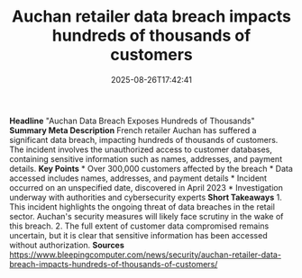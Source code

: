 ﻿---
title: "Auchan retailer data breach impacts hundreds of thousands of customers"
date: "2025-08-26T17:42:41"
category: "Markets"
summary: ""
slug: "auchan retailer data breach impacts hundreds of thousands of"
source_urls:
  - "https://www.bleepingcomputer.com/news/security/auchan-retailer-data-breach-impacts-hundreds-of-thousands-of-customers/"
seo:
  title: "Auchan retailer data breach impacts hundreds of thousands of customers | Hash n Hedge"
  description: ""
  keywords: ["news", "markets", "brief"]
---
**Headline** "Auchan Data Breach Exposes Hundreds of Thousands"  **Summary Meta Description** French retailer Auchan has suffered a significant data breach, impacting hundreds of thousands of customers. The incident involves the unauthorized access to customer databases, containing sensitive information such as names, addresses, and payment details.  **Key Points**  * Over 300,000 customers affected by the breach * Data accessed includes names, addresses, and payment details * Incident occurred on an unspecified date, discovered in April 2023 * Investigation underway with authorities and cybersecurity experts  **Short Takeaways**  1. This incident highlights the ongoing threat of data breaches in the retail sector. Auchan's security measures will likely face scrutiny in the wake of this breach. 2. The full extent of customer data compromised remains uncertain, but it is clear that sensitive information has been accessed without authorization.  **Sources** https://www.bleepingcomputer.com/news/security/auchan-retailer-data-breach-impacts-hundreds-of-thousands-of-customers/ 
